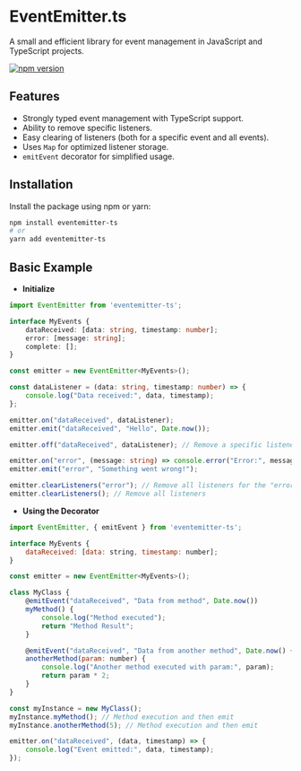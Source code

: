 # EventEmitter.ts

A small and efficient library for event management in JavaScript and TypeScript projects.

[![npm version](https://badge.fury.io/js/eventemitter-ts.svg)](https://badge.fury.io/js/eventemitter-ts)

## Features

*   Strongly typed event management with TypeScript support.
*   Ability to remove specific listeners.
*   Easy clearing of listeners (both for a specific event and all events).
*   Uses `Map` for optimized listener storage.
*   `emitEvent` decorator for simplified usage.

## Installation

Install the package using npm or yarn:

```bash
npm install eventemitter-ts
# or
yarn add eventemitter-ts
```

## Basic Example

- **Initialize**

```ts
import EventEmitter from 'eventemitter-ts';

interface MyEvents {
    dataReceived: [data: string, timestamp: number];
    error: [message: string];
    complete: [];
}

const emitter = new EventEmitter<MyEvents>();

const dataListener = (data: string, timestamp: number) => {
    console.log("Data received:", data, timestamp);
};

emitter.on("dataReceived", dataListener);
emitter.emit("dataReceived", "Hello", Date.now());

emitter.off("dataReceived", dataListener); // Remove a specific listener

emitter.on("error", (message: string) => console.error("Error:", message));
emitter.emit("error", "Something went wrong!");

emitter.clearListeners("error"); // Remove all listeners for the "error" event
emitter.clearListeners(); // Remove all listeners
```

- **Using the Decorator**

```js
import EventEmitter, { emitEvent } from 'eventemitter-ts';

interface MyEvents {
    dataReceived: [data: string, timestamp: number];
}

const emitter = new EventEmitter<MyEvents>();

class MyClass {
    @emitEvent("dataReceived", "Data from method", Date.now())
    myMethod() {
        console.log("Method executed");
        return "Method Result";
    }

    @emitEvent("dataReceived", "Data from another method", Date.now() + 1000)
    anotherMethod(param: number) {
        console.log("Another method executed with param:", param);
        return param * 2;
    }
}

const myInstance = new MyClass();
myInstance.myMethod(); // Method execution and then emit
myInstance.anotherMethod(5); // Method execution and then emit

emitter.on("dataReceived", (data, timestamp) => {
    console.log("Event emitted:", data, timestamp);
});
```
